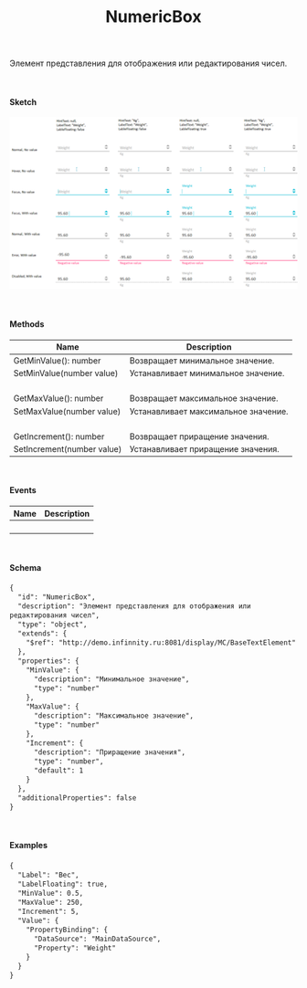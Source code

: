 ﻿---
layout: default
title: NumericBox
position: 5
categories: 
tags: 
---

Элемент представления для отображения или редактирования чисел.

   

#### Sketch

![](NumericBox_01.png)  


   

#### Methods

|Name|Description|
|----|-----------|
|GetMinValue(): number|Возвращает минимальное значение.|
|SetMinValue(number value)|Устанавливает минимальное значение.|
| | |
|GetMaxValue(): number|Возвращает максимальное значение.|
|SetMaxValue(number value)|Устанавливает максимальное значение.|
| | |
|GetIncrement(): number|Возвращает приращение значения.|
|SetIncrement(number value)|Устанавливает приращение значения.|

   

#### Events

|Name|Description|
|----|-----------|
| | |

  

#### Schema

```
{
  "id": "NumericBox",
  "description": "Элемент представления для отображения или редактирования чисел",
  "type": "object",
  "extends": {
    "$ref": "http://demo.infinnity.ru:8081/display/MC/BaseTextElement"
  },
  "properties": {
    "MinValue": {
      "description": "Минимальное значение",
      "type": "number"
    },
    "MaxValue": {
      "description": "Максимальное значение",
      "type": "number"
    },
    "Increment": {
      "description": "Приращение значения",
      "type": "number",
      "default": 1
    }
  },
  "additionalProperties": false
}
```

   

#### Examples

```
{
  "Label": "Вес",
  "LabelFloating": true,
  "MinValue": 0.5,
  "MaxValue": 250,
  "Increment": 5,
  "Value": {
    "PropertyBinding": {
      "DataSource": "MainDataSource",
      "Property": "Weight"
    }
  }
}
```

 

 

